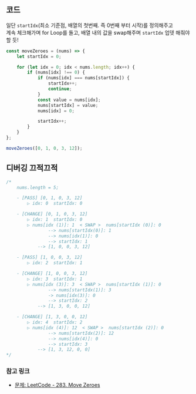## 코드

일단 `startIdx`(최소 기준점, 배열의 첫번째. 즉 0번째 부터 시작)를 정의해주고  
계속 체크해가며 for Loop를 돌고, 배열 내의 값을 swap해주며 `startIdx` 업뎃 해줘야 할 듯!

```js
const moveZeroes = (nums) => {
    let startIdx = 0;

    for (let idx = 0; idx < nums.length; idx++) {
        if (nums[idx] !== 0) {
            if (nums[idx] === nums[startIdx]) {
                startIdx++;
                continue;
            }
            const value = nums[idx];
            nums[startIdx] = value;
            nums[idx] = 0;

            startIdx++;
        }
    }
};

moveZeroes([0, 1, 0, 3, 12]);
```

## 디버깅 끄적끄적

```js
/*
    nums.length = 5;

    - [PASS] [0, 1, 0, 3, 12]
        ▷ idx: 0  startIdx: 0

    - [CHANGE] [0, 1, 0, 3, 12]
        ▷ idx: 1  startIdx: 0
        ▷ nums[idx (1)]: 1  < SWAP >  nums[startIdx (0)]: 0
                --> nums[startIdx(0)]: 1
                --> nums[idx(1)]: 0
                --> startIdx: 1
            --> [1, 0, 0, 3, 12]

    - [PASS] [1, 0, 0, 3, 12]
        ▷ idx: 2  startIdx: 1

    - [CHANGE] [1, 0, 0, 3, 12]
        ▷ idx: 3  startIdx: 1
        ▷ nums[idx (3)]: 3  < SWAP >  nums[startIdx (1)]: 0
                --> nums[startIdx(1)]: 3
                -> nums[idx(3)]: 0
                --> startIdx: 2
            --> [1, 3, 0, 0, 12]

    - [CHANGE] [1, 3, 0, 0, 12]
        ▷ idx: 4  startIdx: 2
        ▷ nums[idx (4)]: 12  < SWAP >  nums[startIdx (2)]: 0
                --> nums[startIdx(2)]: 12
                --> nums[idx(4)]: 0
                --> startIdx: 3
            --> [1, 3, 12, 0, 0]
*/
```

### 참고 링크

-   [문제: LeetCode - 283. Move Zeroes](https://leetcode.com/problems/move-zeroes/)
